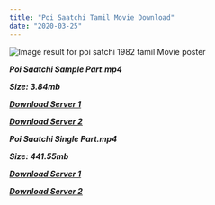 ```yaml
---
title: "Poi Saatchi Tamil Movie Download"
date: "2020-03-25"
---
```


![Image result for poi satchi 1982 tamil Movie poster](https://image.tmdb.org/t/p/w500/1R4DkAJfQ0wsPq96qwqKZFsVUqm.jpg)

**_Poi Saatchi Sample Part.mp4_**

**_Size: 3.84mb_**

**_[Download Server 1](http://b3.wetransfer.vip/files/{b8ae04a0e9ab0f9e64837bab03a252825878f388f00779843f60cec38aa445db}20Actor{b8ae04a0e9ab0f9e64837bab03a252825878f388f00779843f60cec38aa445db}20Hits{b8ae04a0e9ab0f9e64837bab03a252825878f388f00779843f60cec38aa445db}20Collection/Bhagyaraj{b8ae04a0e9ab0f9e64837bab03a252825878f388f00779843f60cec38aa445db}20Movies{b8ae04a0e9ab0f9e64837bab03a252825878f388f00779843f60cec38aa445db}20Collections/Poi{b8ae04a0e9ab0f9e64837bab03a252825878f388f00779843f60cec38aa445db}20Saatchi{b8ae04a0e9ab0f9e64837bab03a252825878f388f00779843f60cec38aa445db}20(1982)/Poi{b8ae04a0e9ab0f9e64837bab03a252825878f388f00779843f60cec38aa445db}20Saatchi{b8ae04a0e9ab0f9e64837bab03a252825878f388f00779843f60cec38aa445db}20(1982){b8ae04a0e9ab0f9e64837bab03a252825878f388f00779843f60cec38aa445db}20Sample{b8ae04a0e9ab0f9e64837bab03a252825878f388f00779843f60cec38aa445db}20HD.mp4)_**

**_[Download Server 2](http://b3.wetransfer.vip/files/{b8ae04a0e9ab0f9e64837bab03a252825878f388f00779843f60cec38aa445db}20Actor{b8ae04a0e9ab0f9e64837bab03a252825878f388f00779843f60cec38aa445db}20Hits{b8ae04a0e9ab0f9e64837bab03a252825878f388f00779843f60cec38aa445db}20Collection/Bhagyaraj{b8ae04a0e9ab0f9e64837bab03a252825878f388f00779843f60cec38aa445db}20Movies{b8ae04a0e9ab0f9e64837bab03a252825878f388f00779843f60cec38aa445db}20Collections/Poi{b8ae04a0e9ab0f9e64837bab03a252825878f388f00779843f60cec38aa445db}20Saatchi{b8ae04a0e9ab0f9e64837bab03a252825878f388f00779843f60cec38aa445db}20(1982)/Poi{b8ae04a0e9ab0f9e64837bab03a252825878f388f00779843f60cec38aa445db}20Saatchi{b8ae04a0e9ab0f9e64837bab03a252825878f388f00779843f60cec38aa445db}20(1982){b8ae04a0e9ab0f9e64837bab03a252825878f388f00779843f60cec38aa445db}20Sample{b8ae04a0e9ab0f9e64837bab03a252825878f388f00779843f60cec38aa445db}20HD.mp4)_**

**_Poi Saatchi Single Part.mp4_**

**_Size: 441.55mb_**

**_[Download Server 1](http://b3.wetransfer.vip/files/{b8ae04a0e9ab0f9e64837bab03a252825878f388f00779843f60cec38aa445db}20Actor{b8ae04a0e9ab0f9e64837bab03a252825878f388f00779843f60cec38aa445db}20Hits{b8ae04a0e9ab0f9e64837bab03a252825878f388f00779843f60cec38aa445db}20Collection/Bhagyaraj{b8ae04a0e9ab0f9e64837bab03a252825878f388f00779843f60cec38aa445db}20Movies{b8ae04a0e9ab0f9e64837bab03a252825878f388f00779843f60cec38aa445db}20Collections/Poi{b8ae04a0e9ab0f9e64837bab03a252825878f388f00779843f60cec38aa445db}20Saatchi{b8ae04a0e9ab0f9e64837bab03a252825878f388f00779843f60cec38aa445db}20(1982)/Poi{b8ae04a0e9ab0f9e64837bab03a252825878f388f00779843f60cec38aa445db}20Saatchi{b8ae04a0e9ab0f9e64837bab03a252825878f388f00779843f60cec38aa445db}20(1982){b8ae04a0e9ab0f9e64837bab03a252825878f388f00779843f60cec38aa445db}20Single{b8ae04a0e9ab0f9e64837bab03a252825878f388f00779843f60cec38aa445db}20Part{b8ae04a0e9ab0f9e64837bab03a252825878f388f00779843f60cec38aa445db}20HD.mp4)_**

**_[Download Server 2](http://b3.wetransfer.vip/files/{b8ae04a0e9ab0f9e64837bab03a252825878f388f00779843f60cec38aa445db}20Actor{b8ae04a0e9ab0f9e64837bab03a252825878f388f00779843f60cec38aa445db}20Hits{b8ae04a0e9ab0f9e64837bab03a252825878f388f00779843f60cec38aa445db}20Collection/Bhagyaraj{b8ae04a0e9ab0f9e64837bab03a252825878f388f00779843f60cec38aa445db}20Movies{b8ae04a0e9ab0f9e64837bab03a252825878f388f00779843f60cec38aa445db}20Collections/Poi{b8ae04a0e9ab0f9e64837bab03a252825878f388f00779843f60cec38aa445db}20Saatchi{b8ae04a0e9ab0f9e64837bab03a252825878f388f00779843f60cec38aa445db}20(1982)/Poi{b8ae04a0e9ab0f9e64837bab03a252825878f388f00779843f60cec38aa445db}20Saatchi{b8ae04a0e9ab0f9e64837bab03a252825878f388f00779843f60cec38aa445db}20(1982){b8ae04a0e9ab0f9e64837bab03a252825878f388f00779843f60cec38aa445db}20Single{b8ae04a0e9ab0f9e64837bab03a252825878f388f00779843f60cec38aa445db}20Part{b8ae04a0e9ab0f9e64837bab03a252825878f388f00779843f60cec38aa445db}20HD.mp4)_**
